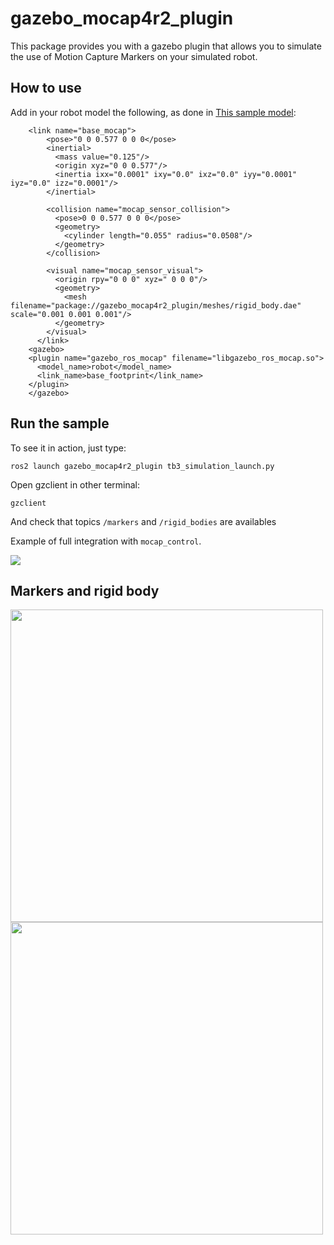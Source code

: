 
# gazebo_mocap4r2_plugin

This package provides you with a gazebo plugin that allows you to simulate the use of Motion Capture Markers on your simulated robot.

## How to use

Add in your robot model the following, as done in [This sample model](https://github.com/MOCAP4ROS2-Project/mocap4ros2_gazebo/blob/main/models/waffle.model):

```
    <link name="base_mocap">
        <pose>"0 0 0.577 0 0 0</pose>
        <inertial>
          <mass value="0.125"/>
          <origin xyz="0 0 0.577"/>
          <inertia ixx="0.0001" ixy="0.0" ixz="0.0" iyy="0.0001" iyz="0.0" izz="0.0001"/>
        </inertial>

        <collision name="mocap_sensor_collision">
          <pose>0 0 0.577 0 0 0</pose>
          <geometry>
            <cylinder length="0.055" radius="0.0508"/>
          </geometry>
        </collision>

        <visual name="mocap_sensor_visual">
          <origin rpy="0 0 0" xyz=" 0 0 0"/>
          <geometry>
            <mesh filename="package://gazebo_mocap4r2_plugin/meshes/rigid_body.dae" scale="0.001 0.001 0.001"/>
          </geometry>
        </visual>
      </link>
    <gazebo>
    <plugin name="gazebo_ros_mocap" filename="libgazebo_ros_mocap.so">
      <model_name>robot</model_name>
      <link_name>base_footprint</link_name>
    </plugin>
    </gazebo>
```

## Run the sample

To see it in action, just type:

```
ros2 launch gazebo_mocap4r2_plugin tb3_simulation_launch.py
```

Open gzclient in other terminal:

```
gzclient
```

And check that topics `/markers` and `/rigid_bodies` are availables


Example of full integration with `mocap_control`.

[![](https://img.youtube.com/vi/i9U_T0Ti6Oo/0.jpg)](https://www.youtube.com/watch?v=i9U_T0Ti6Oo&feature=youtu.be "Click to play on You Tube")


## Markers and rigid body
<img src="https://user-images.githubusercontent.com/3810011/178335627-080f8d5a-7b6f-40d2-8038-caf73e7cf8d9.png" width="500">
<img src="https://user-images.githubusercontent.com/3810011/178335622-02e126f7-ec96-41a0-9936-38af589c5a2d.png" width="500">

